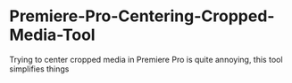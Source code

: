 # Premiere-Pro-Centering-Cropped-Media-Tool
Trying to center cropped media in Premiere Pro is quite annoying, this tool simplifies things
